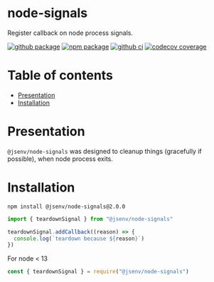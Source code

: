 # node-signals

Register callback on node process signals.

[![github package](https://img.shields.io/github/package-json/v/jsenv/jsenv-node-signals.svg?logo=github&label=package)](https://github.com/jsenv/jsenv-node-signals/packages)
[![npm package](https://img.shields.io/npm/v/@jsenv/node-signals.svg?logo=npm&label=package)](https://www.npmjs.com/package/@jsenv/node-signals)
[![github ci](https://github.com/jsenv/jsenv-node-signals/workflows/ci/badge.svg)](https://github.com/jsenv/jsenv-node-signals/actions?workflow=ci)
[![codecov coverage](https://codecov.io/gh/jsenv/jsenv-node-signals/branch/master/graph/badge.svg)](https://codecov.io/gh/jsenv/jsenv-node-signals)

# Table of contents

- [Presentation](#Presentation)
- [Installation](#installation)

# Presentation

`@jsenv/node-signals` was designed to cleanup things (gracefully if possible), when node process exits.

# Installation

```console
npm install @jsenv/node-signals@2.0.0
```

```js
import { teardownSignal } from "@jsenv/node-signals"

teardownSignal.addCallback((reason) => {
  console.log(`teardown because ${reason}`)
})
```

For node < 13

```js
const { teardownSignal } = require("@jsenv/node-signals")
```
